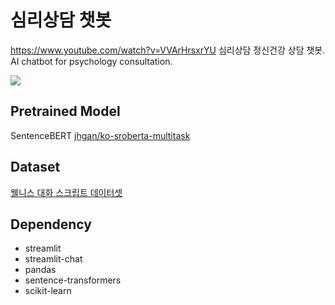 # 심리상담 챗봇
https://www.youtube.com/watch?v=VVArHrsxrYU
심리상담 정신건강 상담 챗봇. AI chatbot for psychology consultation.

![](result.png)

## Pretrained Model

SentenceBERT [jhgan/ko-sroberta-multitask](https://huggingface.co/jhgan/ko-sroberta-multitask)

## Dataset

[웰니스 대화 스크립트 데이터셋](https://aihub.or.kr/opendata/keti-data/recognition-laguage/KETI-02-006)

## Dependency

- streamlit
- streamlit-chat
- pandas
- sentence-transformers
- scikit-learn

